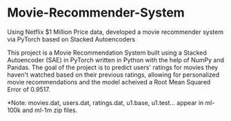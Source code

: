# Movie-Recommender-System
Using Netflix $1 Million Price data, developed a movie recommender system via PyTorch based on Stacked Autoencoders

This project is a Movie Recommendation System built using a Stacked Autoencoder (SAE) in PyTorch written in Python with the help of NumPy and Pandas. The goal of the project is to predict users' ratings for movies they haven't watched based on their previous ratings, allowing for personalized movie recommendations and the model acheived a Root Mean Squared Error of 0.9517.

*Note: movies.dat, users.dat, ratings.dat, u1.base, u1.test... appear in ml-100k and ml-1m zip files.
